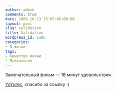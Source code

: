 ```yaml
---
author: admin
comments: true
date: 2009-10-13 15:07:05+00:00
layout: post
slug: validation
title: Validation
wordpress_id: 1195
categories:
- О жизни
tags:
- Качество жизни
- Психология
---
```


Замечательный фильм — 16 минут удовольствия



[YoYurec](http://yoyurec.in.ua), спасибо за ссылку :)
